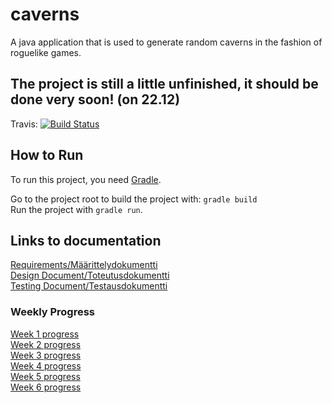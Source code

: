 # caverns
A java application that is used to generate random caverns in the fashion of roguelike games.

## The project is still a little unfinished, it should be done very soon! (on 22.12)

Travis:
[![Build Status](https://travis-ci.org/Avocadososemix/caverns.svg?branch=master)](https://travis-ci.org/Avocadososemix/caverns)

## How to Run

To run this project, you need [Gradle](https://gradle.org/).  

Go to the project root to build the project with: `gradle build`  
Run the project with `gradle run`.


## Links to documentation

[Requirements/Määrittelydokumentti](documentation/requirements.md)  
[Design Document/Toteutusdokumentti](documentation/design_document.md)  
[Testing Document/Testausdokumentti](documentation/testing_document.md)

### Weekly Progress

[Week 1 progress](progress_reports/Week_1.md)  
[Week 2 progress](progress_reports/Week_2.md)  
[Week 3 progress](progress_reports/Week_3.md)  
[Week 4 progress](progress_reports/Week_4.md)  
[Week 5 progress](progress_reports/Week_5.md)  
[Week 6 progress](progress_reports/Week_6.md)  
